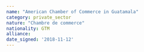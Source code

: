 ```yaml
---
name: "American Chamber of Commerce in Guatamala"
category: private_sector
nature: "Chambre de commerce"
nationality: GTM
alliance: 
date_signed: '2018-11-12'
---
```

    